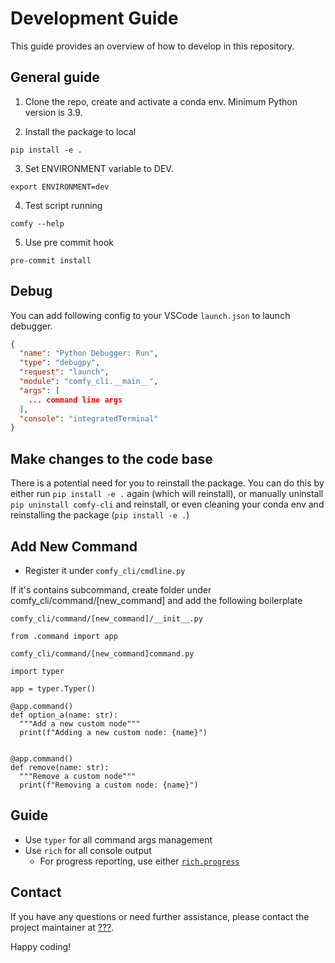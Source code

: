 # Development Guide

This guide provides an overview of how to develop in this repository.

## General guide

1. Clone the repo, create and activate a conda env. Minimum Python version is 3.9.

2. Install the package to local

`pip install -e .`

3. Set ENVIRONMENT variable to DEV.

`export ENVIRONMENT=dev`

4. Test script running

`comfy --help`

5. Use pre commit hook

`pre-commit install`

## Debug

You can add following config to your VSCode `launch.json` to launch debugger.

```json
{
  "name": "Python Debugger: Run",
  "type": "debugpy",
  "request": "launch",
  "module": "comfy_cli.__main__",
  "args": [
    ... command line args
  ],
  "console": "integratedTerminal"
}
```

## Make changes to the code base

There is a potential need for you to reinstall the package. You can do this by
either run `pip install -e .` again (which will reinstall), or manually
uninstall `pip uninstall comfy-cli` and reinstall, or even cleaning your conda
env and reinstalling the package (`pip install -e .`)

## Add New Command

- Register it under `comfy_cli/cmdline.py`

If it's contains subcommand, create folder under comfy_cli/command/[new_command] and
add the following boilerplate

`comfy_cli/command/[new_command]/__init__.py`

```
from .command import app
```

`comfy_cli/command/[new_command]command.py`

```
import typer

app = typer.Typer()

@app.command()
def option_a(name: str):
  """Add a new custom node"""
  print(f"Adding a new custom node: {name}")


@app.command()
def remove(name: str):
  """Remove a custom node"""
  print(f"Removing a custom node: {name}")

```

## Guide

- Use `typer` for all command args management
- Use `rich` for all console output
  - For progress reporting, use either [`rich.progress`](https://rich.readthedocs.io/en/stable/progress.html)

## Contact

If you have any questions or need further assistance, please contact the project maintainer at [???](mailto:???@drip.art).

Happy coding!
